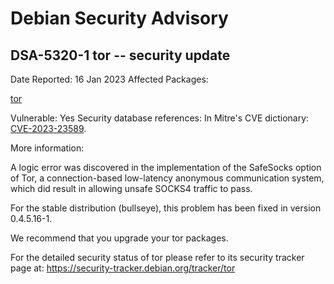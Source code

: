 
Debian Security Advisory
========================


DSA-5320-1 tor -- security update
---------------------------------



Date Reported:
16 Jan 2023
Affected Packages:

[tor](https://packages.debian.org/src:tor)

Vulnerable:
Yes
Security database references:
In Mitre's CVE dictionary: [CVE-2023-23589](https://security-tracker.debian.org/tracker/CVE-2023-23589).  

More information:

A logic error was discovered in the implementation of the SafeSocks
option of Tor, a connection-based low-latency anonymous communication
system, which did result in allowing unsafe SOCKS4 traffic to pass.


For the stable distribution (bullseye), this problem has been fixed in
version 0.4.5.16-1.


We recommend that you upgrade your tor packages.


For the detailed security status of tor please refer to
its security tracker page at:
<https://security-tracker.debian.org/tracker/tor>





